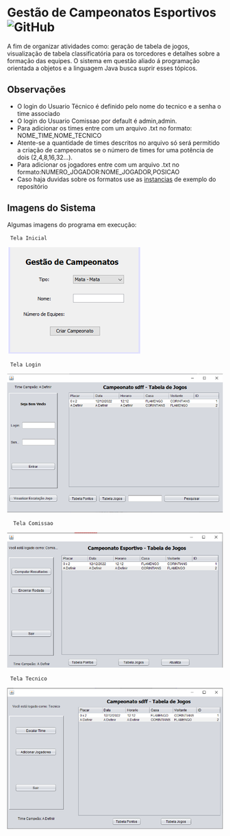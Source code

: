 # Gestão de Campeonatos Esportivos ![GitHub](https://img.shields.io/github/license/brysah/Gestao-Esportiva?color=blue&style=plastic)
A fim de organizar atividades como: geração de tabela de jogos, visualização de tabela classificatória para os torcedores e detalhes sobre a formação das equipes. O sistema em questão aliado á programação orientada a objetos e a linguagem Java busca suprir esses tópicos.
## Observações
 - O login do Usuario Técnico é definido pelo nome do tecnico e a senha o time associado
 - O login do Usuario Comissao por default é admin,admin.
 - Para adicionar os times entre com um arquivo .txt no formato: NOME_TIME,NOME_TECNICO
 - Atente-se a quantidade de times descritos no arquivo só será permitido a criação de campeonatos se o número de times for uma potência de dois (2,4,8,16,32...).
 - Para adicionar os jogadores entre com um arquivo .txt no formato:NUMERO_JOGADOR:NOME_JOGADOR,POSICAO
 - Caso haja duvidas sobre os formatos use as [instancias](https://github.com/BrysahVidal/Gestao-Esportiva-DCC025/tree/main/instancias) de exemplo do repositório
 
 ## Imagens do Sistema
 
 Algumas imagens do programa em execução:
 
	 Tela Inicial
 ![](https://github.com/BrysahVidal/Gestao-Esportiva-DCC025/blob/main/imagens/inicial.png)
 
	 Tela Login
 
![](https://github.com/BrysahVidal/Gestao-Esportiva-DCC025/blob/main/imagens/login.png)

	  Tela Comissao
  
![](https://github.com/BrysahVidal/Gestao-Esportiva-DCC025/blob/main/imagens/comissao.png)

	 Tela Tecnico	 
 
![](https://github.com/BrysahVidal/Gestao-Esportiva-DCC025/blob/main/imagens/tecnico.png)
 
